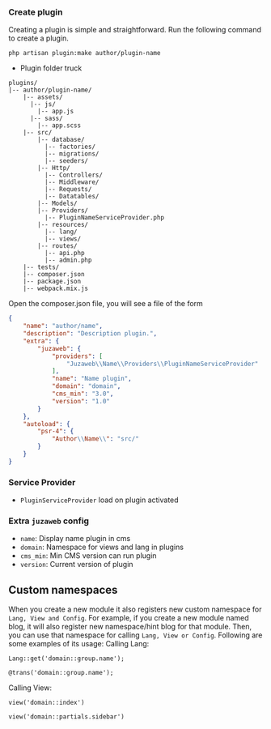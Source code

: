 ### Create plugin
Creating a plugin is simple and straightforward. Run the following command to create a plugin.
```
php artisan plugin:make author/plugin-name
```

- Plugin folder truck
```
plugins/
|-- author/plugin-name/
    |-- assets/
      |-- js/
        |-- app.js
      |-- sass/
        |-- app.scss
    |-- src/
        |-- database/
          |-- factories/
          |-- migrations/
          |-- seeders/
        |-- Http/
          |-- Controllers/
          |-- Middleware/
          |-- Requests/
          |-- Datatables/
        |-- Models/
        |-- Providers/
          |-- PluginNameServiceProvider.php
        |-- resources/
          |-- lang/
          |-- views/
        |-- routes/
          |-- api.php
          |-- admin.php
    |-- tests/
    |-- composer.json
    |-- package.json
    |-- webpack.mix.js
```
Open the composer.json file, you will see a file of the form
```json
{
    "name": "author/name",
    "description": "Description plugin.",
    "extra": {
        "juzaweb": {
            "providers": [
                "Juzaweb\\Name\\Providers\\PluginNameServiceProvider"
            ],
            "name": "Name plugin",
            "domain": "domain",
            "cms_min": "3.0",
            "version": "1.0"
        }
    },
    "autoload": {
        "psr-4": {
            "Author\\Name\\": "src/"
        }
    }
}
```

### Service Provider
- `PluginServiceProvider` load on plugin activated

### Extra `juzaweb` config
- `name`: Display name plugin in cms
- `domain`: Namespace for views and lang in plugins
- `cms_min`: Min CMS version can run plugin
- `version`: Current version of plugin

## Custom namespaces
When you create a new module it also registers new custom namespace for `Lang, View and Config`. For example, if you create a new module named blog, it will also register new namespace/hint blog for that module. Then, you can use that namespace for calling `Lang, View or Config`. Following are some examples of its usage:
Calling Lang:
```
Lang::get('domain::group.name');

@trans('domain::group.name');
```
Calling View:
```
view('domain::index')

view('domain::partials.sidebar')
```